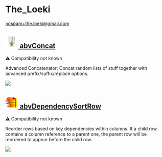 # The_Loeki
  <nospam+the.loeki@gmail.com>

## <a href='./components/abvConcat/readme.md'><img src='./components/abvConcat/logo.jpg' width='40' height='40'> abvConcat</a>
 :warning: Compatibility not known

Advanced Concatenator; Concat random lists of stuff together with advanced prefix/suffix/replace options.


<img src='./components/abvConcat/sample.jpg'>

## <a href='./components/abvDependencySortRow/readme.md'><img src='./components/abvDependencySortRow/logo.jpg' width='40' height='40'> abvDependencySortRow</a>
 :warning: Compatibility not known

Reorder rows based on key dependencies within columns. If a child row contains a column reference to a parent one, the parent row will be reordered to appear before the child row.

<img src='./components/abvDependencySortRow/sample.jpg'>
